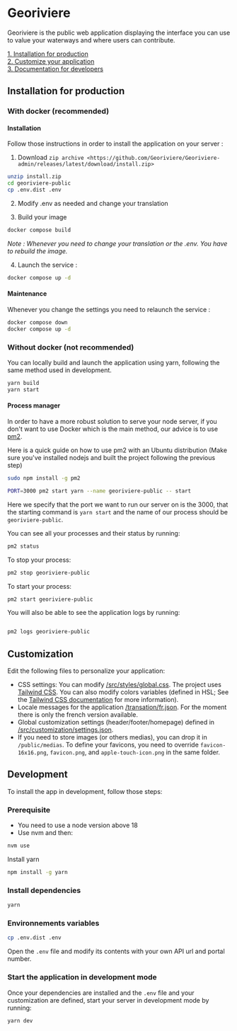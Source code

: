 # Georiviere

Georiviere is the public web application displaying the interface you can use to value your waterways and where users can contribute.

[1. Installation for production](#install)  
[2. Customize your application](#customization)  
[3. Documentation for developers](#development)

## Installation for production

### With docker (recommended)

<a name="install"/>

#### Installation

Follow those instructions in order to install the application on your server :

1. Download `zip archive <https://github.com/Georiviere/Georiviere-admin/releases/latest/download/install.zip>`
```bash
unzip install.zip
cd georiviere-public
cp .env.dist .env
```
2. Modify .env as needed and change your translation

3. Build your image
```bash
docker compose build
```
*Note : Whenever you need to change your translation or the .env. You have to rebuild the image.*

4. Launch the service :
```bash
docker compose up -d
```
#### Maintenance

Whenever you change the settings you need to relaunch the service :
```bash
docker compose down
docker compose up -d
```

### Without docker (not recommended)

You can locally build and launch the application using yarn, following the same method used in development.

```bash
yarn build
yarn start
```

#### Process manager

In order to have a more robust solution to serve your node server, if you don't want to use Docker which is the main method, our advice is to use [pm2](https://pm2.keymetrics.io/).

Here is a quick guide on how to use pm2 with an Ubuntu distribution (Make sure you've installed nodejs and built the project following the previous step)

```sh
sudo npm install -g pm2
```

```sh
PORT=3000 pm2 start yarn --name georiviere-public -- start
```

Here we specify that the port we want to run our server on is the 3000, that the starting command is `yarn start` and the name of our process should be `georiviere-public`.

You can see all your processes and their status by running:

```sh
pm2 status
```

To stop your process:

```sh
pm2 stop georiviere-public
```

To start your process:

```sh
pm2 start georiviere-public
```

You will also be able to see the application logs by running:

```sh

pm2 logs georiviere-public
```

<a name="customization"/>

## Customization

Edit the following files to personalize your application:
- CSS settings: You can modify [/src/styles/global.css](https://github.com/Georiviere/Georiviere-public/blob/main/src/styles/globals.css). The project uses [Tailwind CSS](https://tailwindcss.com/). 
 You can also modify colors variables (defined in HSL; See the [Tailwind CSS documentation](https://tailwindcss.com/docs/customizing-colors#using-css-variables) for more information). 
 - Locale messages for the application [/transation/fr.json](https://github.com/Georiviere/Georiviere-public/blob/main/translations/fr.json). For the moment there is only the french version available.
 - Global customization settings (header/footer/homepage) defined in [/src/customization/settings.json](https://github.com/Georiviere/Georiviere-public/blob/main/src/customization/settings.json).
 - If you need to store images (or others medias), you can drop it in `/public/medias`. To define your favicons, you need to override `favicon-16x16.png`, `favicon.png`, and `apple-touch-icon.png` in the same folder.

<a name="development"/>

## Development

To install the app in development, follow those steps:

### Prerequisite

- You need to use a node version above 18
- Use nvm and then:

```bash
nvm use
```

Install yarn

```bash
npm install -g yarn
```

### Install dependencies

```bash
yarn
```

### Environnements variables

```bash
cp .env.dist .env
```

Open the `.env` file and modify its contents with your own API url and portal number.

### Start the application in development mode

Once your dependencies are installed and the `.env` file and your customization are defined, start your server in development mode by running:

```bash
yarn dev
```
